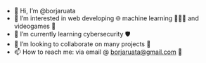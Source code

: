 - 👋 Hi, I’m @borjaruata
- 👀 I’m interested in web developing 🌐 machine learning 👨🏻‍💻 and videogames 👾
- 🌱 I’m currently learning cybersecurity 🛡️
- 💞️ I’m looking to collaborate on many projects 🚀
- 📫 How to reach me: via email @ borjaruata@gmail.com 📧

<!---
borjaruata/borjaruata is a ✨ special ✨ repository because its `README.md` (this file) appears on your GitHub profile.
You can click the Preview link to take a look at your changes.
--->

